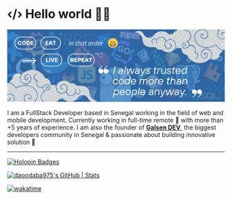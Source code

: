 # ‹/› Hello world 👋🏽

![Header](assets/header.png)

I am a FullStack Developer based in Senegal working in the field of web and mobile development. Currently working in full-time remote 🏡 with more than +5 years of experience. I am also the founder of **[Galsen DEV](https://daooda.dev)**, the biggest developers community in Senegal & passionate about building innovative solution 🚀

---

[![Holopin Badges](https://holopin.me/daoodaba975)](https://holopin.io/@daoodaba975)

[![daoodaba975's GitHub | Stats](https://stats.quira.sh/daoodaba975/github?theme=dark)](https://quira.sh?utm_source=widgets&utm_campaign=daoodaba975)

[![wakatime](https://wakatime.com/badge/user/41d68ab4-aea2-4f87-a8e0-ac86781cdc23.svg)](https://wakatime.com/@41d68ab4-aea2-4f87-a8e0-ac86781cdc23)
